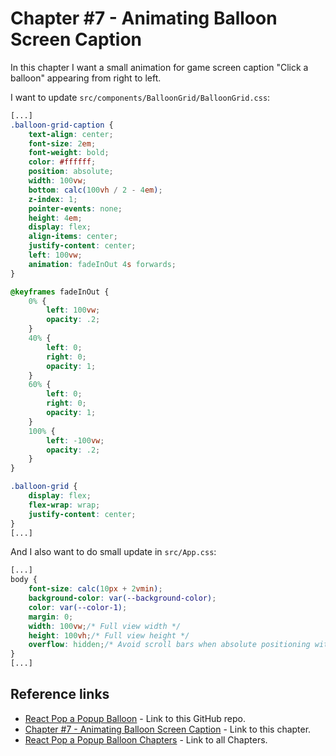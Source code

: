 # Chapter #7 - Animating Balloon Screen Caption

In this chapter I want a small animation for game screen caption "Click a balloon" appearing from right to left.

I want to update `src/components/BalloonGrid/BalloonGrid.css`:

```css
[...]
.balloon-grid-caption {
    text-align: center;
    font-size: 2em;
    font-weight: bold;
    color: #ffffff;
    position: absolute;
    width: 100vw;
    bottom: calc(100vh / 2 - 4em);
    z-index: 1;
    pointer-events: none;
    height: 4em;
    display: flex;
    align-items: center;
    justify-content: center;
    left: 100vw;
    animation: fadeInOut 4s forwards;
}

@keyframes fadeInOut {
    0% {
        left: 100vw;
        opacity: .2;
    }
    40% {
        left: 0;
        right: 0;
        opacity: 1;
    }
    60% {
        left: 0;
        right: 0;
        opacity: 1;
    }
    100% {
        left: -100vw;
        opacity: .2;
    }
}

.balloon-grid {
    display: flex;
    flex-wrap: wrap;
    justify-content: center;
}
[...]
```

And I also want to do small update in `src/App.css`:

```css
[...]
body {
    font-size: calc(10px + 2vmin);
    background-color: var(--background-color);
    color: var(--color-1);
    margin: 0;
    width: 100vw;/* Full view width */
    height: 100vh;/* Full view height */
    overflow: hidden;/* Avoid scroll bars when absolute positioning with elements that extend beyond the viewport boundaries */
}
[...]
```

## Reference links

- [React Pop a Popup Balloon](https://github.com/qbreis/react-pop-a-popup-balloon/) - Link to this GitHub repo.
- [Chapter #7 - Animating Balloon Screen Caption](https://github.com/qbreis/react-pop-a-popup-balloon/tree/main-chapter-07) - Link to this chapter.
- [React Pop a Popup Balloon Chapters](https://github.com/qbreis/react-pop-a-popup-balloon/tree/main/documentation/walkthrough) - Link to all Chapters.